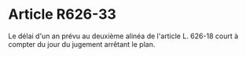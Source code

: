 # Article R626-33

Le délai d'un an prévu au deuxième alinéa de l'article L. 626-18 court à compter du jour du jugement arrêtant le plan.